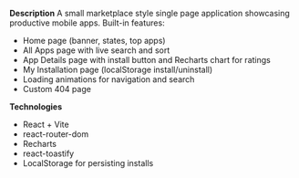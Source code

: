 **Description**
A small marketplace style single page application showcasing productive mobile apps. Built-in features:
- Home page (banner, states, top apps)
- All Apps page with live search and sort
- App Details page with install button and Recharts chart for ratings
- My Installation page (localStorage install/uninstall)
- Loading animations for navigation and search
- Custom 404 page


**Technologies**
- React + Vite
- react-router-dom
- Recharts
- react-toastify
- LocalStorage for persisting installs
